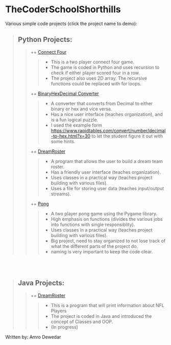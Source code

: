 # TheCoderSchoolShorthills

Various simple code projects (click the project name to demo):

> ## Python Projects:
>> ++ [Connect Four](https://replit.com/@AmroDewedar/SawyerConnectFour#main.py)
>>> - This is a two player connect four game. 
>>> - The game is coded in Python and uses recursion to check if either player scored four in a row. 
>>> - The project also uses 2D array. The recursive functions could be replaced with for loops. 
>>> 
>> ++ [BinaryHexDecimal Converter](https://replit.com/@AmroDewedar/ConnectFourrecursive#main.py)
>>> - A converter that converts from Decimal to either binary or hex and vice versa. 
>>> - Has a nice user interface (teaches organization), and is a fun logical puzzle. 
>>> - I used the example form https://www.rapidtables.com/convert/number/decimal-to-hex.html?x=30 to let the student figure it out with some hints. 
>>> 
>> ++ [DreamRoster](https://replit.com/@AmroDewedar/DreamRoster#main.py)
>>> - A program that allows the user to build a dream team roster. 
>>> - Has a friendly user interface (teaches organization).
>>> - Uses classes in a practical way (teaches project building with various files).
>>> - Uses a file for storing user data (teaches input/output streams).
>>> 
>> ++ [Pong](https://replit.com/@AmroDewedar/Pong#main.py)
>>> - A two player pong game using the Pygame library.
>>> - High emphasis on functions (divides the various jobs into functions with single responsiblity).
>>> - Uses classes in a practical way (teaches project building with various files).
>>> - Big project, need to stay organized to not lose track of what the different parts of the project do.
>>> - naming is very important to keep the code clear.



<br />
<br />

> ## Java Projects:
>> ++ [DreamRoster](https://replit.com/@AmroDewedar/NFLPlayer#Main.java)
>>> - This is a program that will print information about NFL Players
>>> - The project is coded in Java and introduced the concept of Classes and OOP.
>>> - (In progress)

Written by: Amro Dewedar
